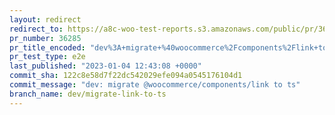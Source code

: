```yaml
---
layout: redirect
redirect_to: https://a8c-woo-test-reports.s3.amazonaws.com/public/pr/36285/e2e/index.html
pr_number: 36285
pr_title_encoded: "dev%3A+migrate+%40woocommerce%2Fcomponents%2Flink+to+ts"
pr_test_type: e2e
last_published: "2023-01-04 12:43:08 +0000"
commit_sha: 122c8e58d7f22dc542029efe094a0545176104d1
commit_message: "dev: migrate @woocommerce/components/link to ts"
branch_name: dev/migrate-link-to-ts
---
```

